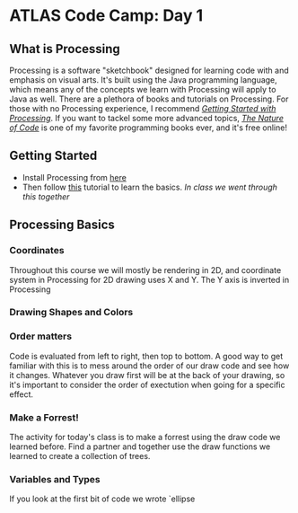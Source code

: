 # ATLAS Code Camp: Day 1

## What is Processing
Processing is a software "sketchbook" designed for learning code with and emphasis on visual arts. It's built using the Java programming language, which means any of the concepts we learn with Processing will apply to Java as well. There are a plethora of books and tutorials on Processing. For those with no Processing experience, I recommend *[Getting Started with Processing](https://www.amazon.com/gp/product/1457187086/ref=as_li_tl?ie=UTF8&camp=1789&creative=390957&creativeASIN=1457187086&linkCode=as2&tag=processing09-20&linkId=JEJC22CTQ5ZF4ZYO)*. If you want to tackel some more advanced topics, *[The Nature of Code](https://natureofcode.com/)* is one of my favorite programming books ever, and it's free online!

## Getting Started
- Install Processing from [here](https://processing.org/download/)
- Then follow [this]() tutorial to learn the basics. *In class we went through this together*

## Processing Basics

### Coordinates
Throughout this course we will mostly be rendering in 2D, and coordinate system in Processing for 2D drawing uses X and Y. The Y axis is inverted in Processing 

### Drawing Shapes and Colors

### Order matters
Code is evaluated from left to right, then top to bottom. A good way to get familiar with this is to mess around the order of our draw code and see how it changes. Whatever you draw first will be at the back of your drawing, so it's important to consider the order of exectution when going for a specific effect.

### Make a Forrest!
The activity for today's class is to make a forrest using the draw code we learned before. Find a partner and together use the draw functions we learned to create a collection of trees.

### Variables and Types
If you look at the first bit of code we wrote `ellipse
